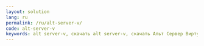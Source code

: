 ```yaml
---
layout: solution
lang: ru
permalink: /ru/alt-server-v/
code: alt-server-v
keywords: alt server-v, скачать alt server-v, скачать Альт Сервер Виртуализация, Альт Сервер Виртуализация, altlinux, basealt, дистрибутив alt server-v, дистрибутив Альт Сервер Виртуализация, дистрибутивы Альт, дистрибутивы alt, Базальт СПО, opensource, linux, Линукс, Альт Линукс, Альтлинукс
---
```

